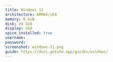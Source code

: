 ```yaml
---
title: Windows 11
architecture: ARM64/x64
memory: 8 GiB
disk: 20 GiB
display: VGA
spice_installed: true
username:
password:
screenshot: windows-11.png
guide: https://docs.getutm.app/guides/windows/
---
```

